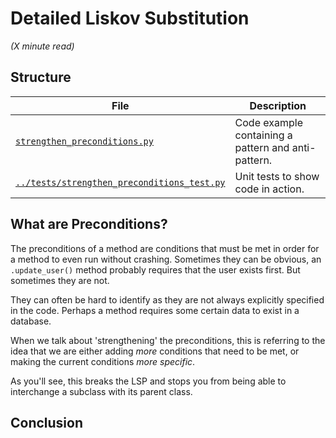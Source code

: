 # Detailed Liskov Substitution

_(X minute read)_

## Structure

| File      | Description |
| ----------- | ----------- |
| [`strengthen_preconditions.py`](strengthen_preconditions.py)      | Code example containing a pattern and anti-pattern.       |
| [`../tests/strengthen_preconditions_test.py`](../tests/strengthen_preconditions_test.py)   | Unit tests to show code in action.        |

## What are Preconditions?

The preconditions of a method are conditions that must be met in order for a method to
even run without crashing. Sometimes they can be obvious, an `.update_user()` method 
probably requires that the user exists first. But sometimes they are not.

They can often be hard to identify as they are not always explicitly specified in the
code. Perhaps a method requires some certain data to exist in a database.

When we talk about 'strengthening' the preconditions, this is referring to the idea that
we are either adding _more_ conditions that need to be met, or making the current
conditions _more specific_.

As you'll see, this breaks the LSP and stops you from being able to interchange a
subclass with its parent class.

## Conclusion
